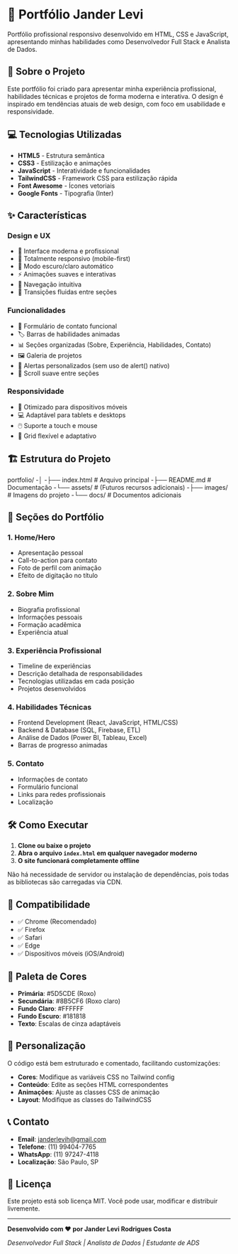 # 🌟 Portfólio Jander Levi

Portfólio profissional responsivo desenvolvido em HTML, CSS e JavaScript, apresentando minhas habilidades como Desenvolvedor Full Stack e Analista de Dados.

## 🚀 Sobre o Projeto

Este portfólio foi criado para apresentar minha experiência profissional, habilidades técnicas e projetos de forma moderna e interativa. O design é inspirado em tendências atuais de web design, com foco em usabilidade e responsividade.

## 💻 Tecnologias Utilizadas

- **HTML5** - Estrutura semântica
- **CSS3** - Estilização e animações
- **JavaScript** - Interatividade e funcionalidades
- **TailwindCSS** - Framework CSS para estilização rápida
- **Font Awesome** - Ícones vetoriais
- **Google Fonts** - Tipografia (Inter)

## ✨ Características

### Design e UX
- 🎨 Interface moderna e profissional
- 📱 Totalmente responsivo (mobile-first)
- 🌙 Modo escuro/claro automático
- ⚡ Animações suaves e interativas
- 🎯 Navegação intuitiva
- 🔄 Transições fluidas entre seções

### Funcionalidades
- 📧 Formulário de contato funcional
- 🏷️ Barras de habilidades animadas
- 📊 Seções organizadas (Sobre, Experiência, Habilidades, Contato)
- 🖼️ Galeria de projetos
- 💬 Alertas personalizados (sem uso de alert() nativo)
- 🔄 Scroll suave entre seções

### Responsividade
- 📱 Otimizado para dispositivos móveis
- 💻 Adaptável para tablets e desktops
- 🖱️ Suporte a touch e mouse
- 📐 Grid flexível e adaptativo

## 🏗️ Estrutura do Projeto
portfolio/
-│
-├── index.html # Arquivo principal
-├── README.md # Documentação
-└── assets/ # (Futuros recursos adicionais)
-├── images/ # Imagens do projeto
-└── docs/ # Documentos adicionais

## 🎯 Seções do Portfólio

### 1. **Home/Hero**
- Apresentação pessoal
- Call-to-action para contato
- Foto de perfil com animação
- Efeito de digitação no título

### 2. **Sobre Mim**
- Biografia profissional
- Informações pessoais
- Formação acadêmica
- Experiência atual

### 3. **Experiência Profissional**
- Timeline de experiências
- Descrição detalhada de responsabilidades
- Tecnologias utilizadas em cada posição
- Projetos desenvolvidos

### 4. **Habilidades Técnicas**
- Frontend Development (React, JavaScript, HTML/CSS)
- Backend & Database (SQL, Firebase, ETL)
- Análise de Dados (Power BI, Tableau, Excel)
- Barras de progresso animadas

### 5. **Contato**
- Informações de contato
- Formulário funcional
- Links para redes profissionais
- Localização

## 🛠️ Como Executar

1. **Clone ou baixe o projeto**
2. **Abra o arquivo `index.html` em qualquer navegador moderno**
3. **O site funcionará completamente offline**

Não há necessidade de servidor ou instalação de dependências, pois todas as bibliotecas são carregadas via CDN.

## 📱 Compatibilidade

- ✅ Chrome (Recomendado)
- ✅ Firefox
- ✅ Safari
- ✅ Edge
- ✅ Dispositivos móveis (iOS/Android)

## 🎨 Paleta de Cores

- **Primária**: #5D5CDE (Roxo)
- **Secundária**: #8B5CF6 (Roxo claro)
- **Fundo Claro**: #FFFFFF
- **Fundo Escuro**: #181818
- **Texto**: Escalas de cinza adaptáveis

## 🔧 Personalização

O código está bem estruturado e comentado, facilitando customizações:

- **Cores**: Modifique as variáveis CSS no Tailwind config
- **Conteúdo**: Edite as seções HTML correspondentes
- **Animações**: Ajuste as classes CSS de animação
- **Layout**: Modifique as classes do TailwindCSS

## 📞 Contato

- **Email**: janderlevih@gmail.com
- **Telefone**: (11) 99404-7765
- **WhatsApp**: (11) 97247-4118
- **Localização**: São Paulo, SP

## 📄 Licença

Este projeto está sob licença MIT. Você pode usar, modificar e distribuir livremente.

---

**Desenvolvido com ❤️ por Jander Levi Rodrigues Costa**

*Desenvolvedor Full Stack | Analista de Dados | Estudante de ADS*
